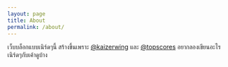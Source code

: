 ```yaml
---
layout: page
title: About
permalink: /about/
---
```


เว็บบล็อกแบบเนิร์ดๆนี้ สร้างขึ้นเพราะ [@kaizerwing](https://twitter.com/kaizerwing) และ [@topscores](https://facebook.com/arnupharpv) อยากลองเขียนอะไรเนิร์ดๆกับเค้าดูบ้าง
